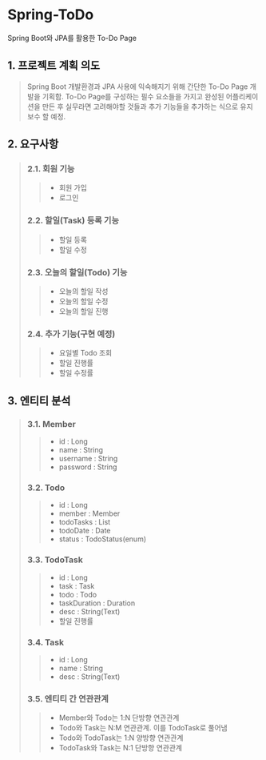 # Spring-ToDo
Spring Boot와 JPA를 활용한 To-Do Page


## 1. 프로젝트 계획 의도
> Spring Boot 개발환경과 JPA 사용에 익숙해지기 위해 간단한 To-Do Page 개발을 기획함.
> To-Do Page를 구성하는 필수 요소들을 가지고 완성된 어플리케이션을 만든 후
> 실무라면 고려해야할 것들과 추가 기능들을 추가하는 식으로 유지보수 할 예정.

## 2. 요구사항
> ### 2.1. 회원 기능
> > * 회원 가입
> > * 로그인
> ### 2.2. 할일(Task) 등록 기능
> > * 할일 등록
> > * 할일 수정
> ### 2.3. 오늘의 할일(Todo) 기능
> > * 오늘의 할일 작성
> > * 오늘의 할일 수정
> > * 오늘의 할일 진행
> ### 2.4. 추가 기능(구현 예정)
> > * 요일별 Todo 조회
> > * 할일 진행률
> > * 할일 수정률

## 3. 엔티티 분석
> ### 3.1. Member
> > * id : Long
> > * name : String
> > * username : String
> > * password : String
> ### 3.2. Todo
> > * id : Long
> > * member : Member
> > * todoTasks : List<TodoTask>
> > * todoDate : Date
> > * status : TodoStatus(enum)
> ### 3.3. TodoTask
> > * id : Long
> > * task : Task
> > * todo : Todo
> > * taskDuration : Duration
> > * desc : String(Text)
> > * 할일 진행률
> ### 3.4. Task
> > * id : Long
> > * name : String
> > * desc : String(Text)
> ### 3.5. 엔티티 간 연관관계
> > * Member와 Todo는 1:N 단방향 연관관계
> > * Todo와 Task는 N:M 연관관계. 이를 TodoTask로 풀어냄
> > * Todo와 TodoTask는 1:N 양방향 연관관계
> > * TodoTask와 Task는 N:1 단방향 연관관계
